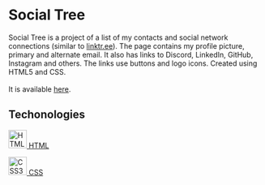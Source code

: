 # Social Tree

Social Tree is a project of a list of my contacts and social network connections (similar to [linktr.ee](https://linktr.ee/)). 
The page contains my profile picture, primary and alternate email. It also has links to Discord, LinkedIn, GitHub, Instagram and others. The links use buttons and logo icons.
Created using HTML5 and CSS.<br><br>
It is available <a href="https://vitorfnery.github.io/social_tree_vitorfnery/" target="_blank">here</a>.


## Techonologies

<a href="https://developer.mozilla.org/en-US/docs/Glossary/HTML5" target="_blank" rel="noreferrer"><img src="https://raw.githubusercontent.com/danielcranney/readme-generator/main/public/icons/skills/html5-colored.svg" width="36" height="36" alt="HTML5" /> HTML</a>


<a href="https://www.w3.org/TR/CSS/#css" target="_blank" rel="noreferrer"><img src="https://raw.githubusercontent.com/danielcranney/readme-generator/main/public/icons/skills/css3-colored.svg" width="36" height="36" alt="CSS3" /> CSS</a>
